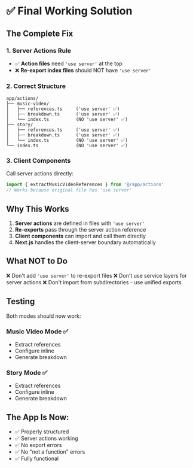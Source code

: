 # ✅ Final Working Solution

## The Complete Fix

### 1. Server Actions Rule
- ✅ **Action files** need `'use server'` at the top
- ❌ **Re-export index files** should NOT have `'use server'`

### 2. Correct Structure

```
app/actions/
├── music-video/
│   ├── references.ts     ('use server' ✅)
│   ├── breakdown.ts      ('use server' ✅)
│   └── index.ts          (NO 'use server' ✅)
├── story/
│   ├── references.ts     ('use server' ✅)
│   ├── breakdown.ts      ('use server' ✅)
│   └── index.ts          (NO 'use server' ✅)
└── index.ts              (NO 'use server' ✅)
```

### 3. Client Components
Call server actions directly:
```typescript
import { extractMusicVideoReferences } from '@/app/actions'
// Works because original file has 'use server'
```

## Why This Works

1. **Server actions** are defined in files with `'use server'`
2. **Re-exports** pass through the server action reference
3. **Client components** can import and call them directly
4. **Next.js** handles the client-server boundary automatically

## What NOT to Do

❌ Don't add `'use server'` to re-export files
❌ Don't use service layers for server actions
❌ Don't import from subdirectories - use unified exports

## Testing

Both modes should now work:

### Music Video Mode ✅
- Extract references
- Configure inline
- Generate breakdown

### Story Mode ✅
- Extract references  
- Configure inline
- Generate breakdown

## The App Is Now:
- ✅ Properly structured
- ✅ Server actions working
- ✅ No export errors
- ✅ No "not a function" errors
- ✅ Fully functional